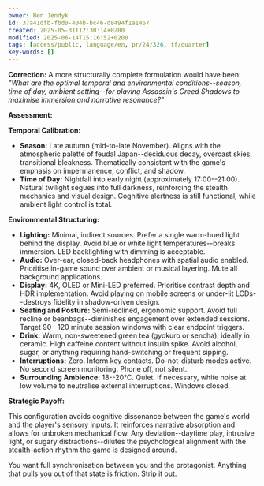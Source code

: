 ```yaml
---
owner: Ben Jendyk
id: 37a41dfb-fbd0-404b-bc46-d8494f1a1467
created: 2025-05-31T12:30:14+0200
modified: 2025-06-14T15:16:52+0200
tags: [access/public, language/en, pr/24/326, tf/quarter]
key-words: []
---
```


**Correction:** A more structurally complete formulation would have been: _"What are the optimal temporal and environmental conditions--season, time of day, ambient setting--for playing Assassin's Creed Shadows to maximise immersion and narrative resonance?"_

**Assessment:**

**Temporal Calibration:**

- **Season:** Late autumn (mid-to-late November). Aligns with the atmospheric palette of feudal Japan--deciduous decay, overcast skies, transitional bleakness. Thematically consistent with the game's emphasis on impermanence, conflict, and shadow.
- **Time of Day:** Nightfall into early night (approximately 17:00--21:00). Natural twilight segues into full darkness, reinforcing the stealth mechanics and visual design. Cognitive alertness is still functional, while ambient light control is total.

**Environmental Structuring:**

- **Lighting:** Minimal, indirect sources. Prefer a single warm-hued light behind the display. Avoid blue or white light temperatures--breaks immersion. LED backlighting with dimming is acceptable.
- **Audio:** Over-ear, closed-back headphones with spatial audio enabled. Prioritise in-game sound over ambient or musical layering. Mute all background applications.
- **Display:** 4K, OLED or Mini-LED preferred. Prioritise contrast depth and HDR implementation. Avoid playing on mobile screens or under-lit LCDs--destroys fidelity in shadow-driven design.
- **Seating and Posture:** Semi-reclined, ergonomic support. Avoid full recline or beanbags--diminishes engagement over extended sessions. Target 90--120 minute session windows with clear endpoint triggers.
- **Drink:** Warm, non-sweetened green tea (gyokuro or sencha), ideally in ceramic. High caffeine content without insulin spike. Avoid alcohol, sugar, or anything requiring hand-switching or frequent sipping.
- **Interruptions:** Zero. Inform key contacts. Do-not-disturb modes active. No second screen monitoring. Phone off, not silent.
- **Surrounding Ambience:** 18--20°C. Quiet. If necessary, white noise at low volume to neutralise external interruptions. Windows closed.

**Strategic Payoff:**

This configuration avoids cognitive dissonance between the game's world and the player's sensory inputs. It reinforces narrative absorption and allows for unbroken mechanical flow. Any deviation--daytime play, intrusive light, or sugary distractions--dilutes the psychological alignment with the stealth-action rhythm the game is designed around.

You want full synchronisation between you and the protagonist. Anything that pulls you out of that state is friction. Strip it out.